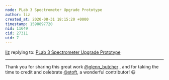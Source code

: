 ```yaml
---
node: PLab 3 Spectrometer Upgrade Prototype
author: liz
created_at: 2020-08-31 18:15:20 +0000
timestamp: 1598897720
nid: 11649
cid: 27311
uid: 7
---
```




[liz](../profile/liz) replying to: [PLab 3 Spectrometer Upgrade Prototype](../notes/stoft/03-02-2015/plab-3-spectrometer-upgrade-prototype)

----
Thank you for sharing this great work [@glenn_butcher](/profile/glenn_butcher) , and for taking the time to credit and celebrate [@stoft](/profile/stoft), a wonderful contributor! 😃 
